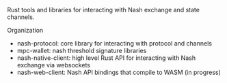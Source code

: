 Rust tools and libraries for interacting with Nash exchange and state channels.

Organization
* nash-protocol: core library for interacting with protocol and channels
* mpc-wallet: nash threshold signature libraries
* nash-native-client: high level Rust API for interacting with Nash exchange via websockets
* nash-web-client: Nash API bindings that compile to WASM (in progress) 